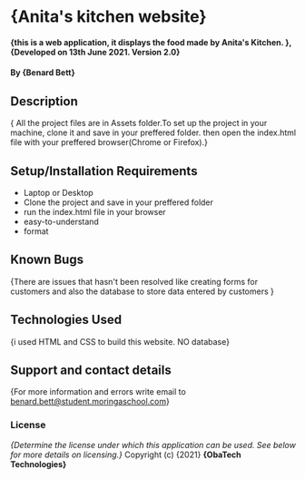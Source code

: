 # {Anita's kitchen website}
#### {this is a web application, it displays the food made by Anita's Kitchen. }, {Developed on 13th June 2021. Version 2.0}
#### By **{Benard Bett}**
## Description
{ All the project files are in Assets folder.To set up the project in your machine, clone it and save in your preffered folder. then open the index.html file with your preffered browser(Chrome or Firefox).}
## Setup/Installation Requirements
* Laptop or Desktop
* Clone the project and save in your preffered folder
* run the index.html file in your browser
* easy-to-understand
* format
## Known Bugs
{There are issues that hasn't been resolved like creating forms for customers and also the database to store data entered by customers }
## Technologies Used
{i used HTML and CSS to build this website. NO database}
## Support and contact details
{For more information and errors write email to benard.bett@student.moringaschool.com}
### License
*{Determine the license under which this application can be used.  See below for more details on licensing.}*
Copyright (c) {2021} **{ObaTech Technologies}**
